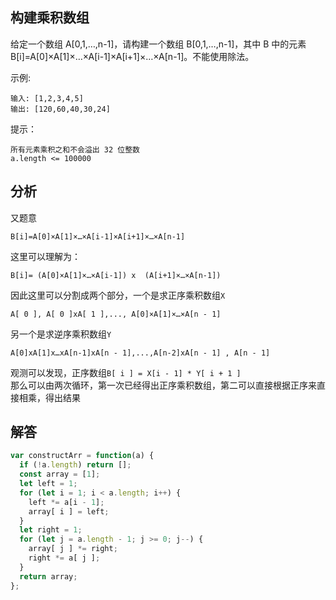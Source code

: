 ## 构建乘积数组
给定一个数组 A[0,1,…,n-1]，请构建一个数组 B[0,1,…,n-1]，其中 B 中的元素 B[i]=A[0]×A[1]×…×A[i-1]×A[i+1]×…×A[n-1]。不能使用除法。

示例:
```
输入: [1,2,3,4,5]
输出: [120,60,40,30,24]
```

提示：
```
所有元素乘积之和不会溢出 32 位整数
a.length <= 100000
```

## 分析
又题意
```
B[i]=A[0]×A[1]×…×A[i-1]×A[i+1]×…×A[n-1]
```
这里可以理解为：
```
B[i]= (A[0]×A[1]×…×A[i-1]) x  (A[i+1]×…×A[n-1])
```
因此这里可以分割成两个部分，一个是求正序乘积数组`X`
```
A[ 0 ], A[ 0 ]xA[ 1 ],..., A[0]×A[1]×…×A[n - 1]
```
另一个是求逆序乘积数组`Y`
```
A[0]xA[1]x…xA[n-1]xA[n - 1],...,A[n-2]xA[n - 1] , A[n - 1]
```
观测可以发现，正序数组`B[ i ] = X[i - 1] * Y[ i + 1 ]`   
那么可以由两次循环，第一次已经得出正序乘积数组，第二可以直接根据正序来直接相乘，得出结果

## 解答
```javascript
var constructArr = function(a) {
  if (!a.length) return [];
  const array = [1];
  let left = 1;
  for (let i = 1; i < a.length; i++) {
    left *= a[i - 1];
    array[ i ] = left;
  }
  let right = 1;
  for (let j = a.length - 1; j >= 0; j--) {
    array[ j ] *= right;
    right *= a[ j ];
  }
  return array;
};
```
